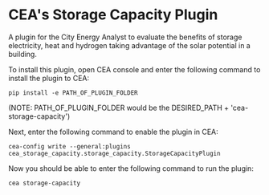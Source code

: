 # CEA's Storage Capacity Plugin

A plugin for the City Energy Analyst to evaluate the benefits of storage electricity, heat and hydrogen taking advantage of the solar potential in a building.

To install this plugin, open CEA console and enter the following command to install the plugin to CEA:

  ```pip install -e PATH_OF_PLUGIN_FOLDER```

(NOTE: PATH_OF_PLUGIN_FOLDER would be the DESIRED_PATH + 'cea-storage-capacity')

Next, enter the following command to enable the plugin in CEA:

  ```cea-config write --general:plugins cea_storage_capacity.storage_capacity.StorageCapacityPlugin```

Now you should be able to enter the following command to run the plugin:

  ```cea storage-capacity```
